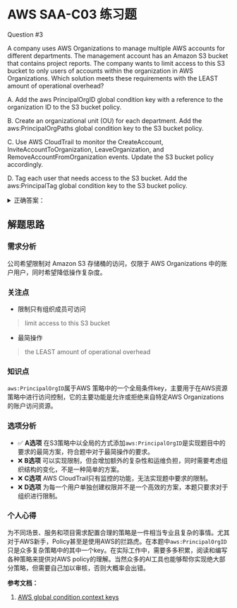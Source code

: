 # AWS SAA-C03 练习题

Question #3

A company uses AWS Organizations to manage multiple AWS accounts for different departments. The management account has an Amazon S3 bucket that contains project reports. The company wants to limit access to this S3 bucket to only users of accounts within the organization in AWS Organizations.
Which solution meets these requirements with the LEAST amount of operational overhead?

A. Add the aws PrincipalOrgID global condition key with a reference to the organization ID to the S3 bucket policy.

B. Create an organizational unit (OU) for each department. Add the aws:PrincipalOrgPaths global condition key to the S3 bucket policy.

C. Use AWS CloudTrail to monitor the CreateAccount, InviteAccountToOrganization, LeaveOrganization, and RemoveAccountFromOrganization events. Update the S3 bucket policy accordingly.

D. Tag each user that needs access to the S3 bucket. Add the aws:PrincipalTag global condition key to the S3 bucket policy.


<details>
<summary>
正确答案：
</summary>
  A
</details>

## 解题思路

### 需求分析
公司希望限制对 Amazon S3 存储桶的访问，仅限于 AWS Organizations 中的账户用户，同时希望降低操作复杂度。

### 关注点

- 限制只有组织成员可访问
> limit access to this S3 bucket

- 最简操作
> the LEAST amount of operational overhead

### 知识点
`aws:PrincipalOrgID`属于AWS 策略中的一个全局条件key，主要用于在AWS资源策略中进行访问控制，它的主要功能是允许或拒绝来自特定AWS Organizations的账户访问资源。

### 选项分析

- ✅ **A选项** 在S3策略中以全局的方式添加`aws:PrincipalOrgID`是实现题目中的要求的最简方案，符合题中对于最简操作的要求。
- ❌ **B选项** 可以实现限制，但会增加额外的复杂性和运维负担，同时需要考虑组织结构的变化，不是一种简单的方案。
- ❌ **C选项** AWS CloudTrail只有监控的功能，无法实现题中要求的限制。
- ❌ **D选项** 为每一个用户单独创建权限并不是一个高效的方案，本题只要求对于组织进行限制。

### 个人心得
为不同场景、服务和项目需求配置合理的策略是一件相当专业且复杂的事情。尤其对于AWS新手，Policy甚至是使用AWS的拦路虎。在本题中`aws:PrincipalOrgID`只是众多复杂策略中的其中一个key。在实际工作中，需要多多积累，阅读和编写各种策略来提供对AWS policy的理解。当然众多的AI工具也能够帮你实现绝大部分策略，但需要自己加以审核，否则大概率会出错。

**参考文档：**

1. [AWS global condition context keys](https://docs.aws.amazon.com/IAM/latest/UserGuide/reference_policies_condition-keys.html)